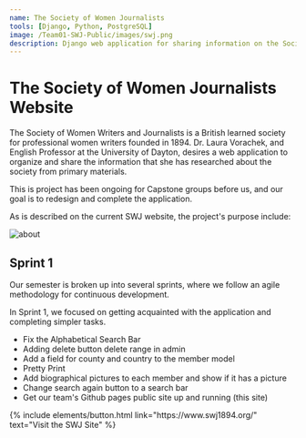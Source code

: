 ```yaml
---
name: The Society of Women Journalists
tools: [Django, Python, PostgreSQL]
image: /Team01-SWJ-Public/images/swj.png
description: Django web application for sharing information on the Society of Women Journalists.
---
```


# The Society of Women Journalists Website

The Society of Women Writers and Journalists is a British learned society for professional women writers founded in 1894. Dr. Laura Vorachek, and English Professor at the University of Dayton, desires a web application to organize and share the information that she has researched about the society from primary materials.

This is project has been ongoing for Capstone groups before us, and our goal is to redesign and complete the application.

As is described on the current SWJ website, the project's purpose include:

![about](/Team01-SWJ-Public/images/swj-about.png)

## Sprint 1

Our semester is broken up into several sprints, where we follow an agile methodology for continuous development.

In Sprint 1, we focused on getting acquainted with the application and completing simpler tasks.

- Fix the Alphabetical Search Bar
- Adding delete button delete range in admin
- Add a field for county and country to the member model
- Pretty Print
- Add biographical pictures to each member and show if it has a picture
- Change search again button to a search bar
- Get our team's Github pages public site up and running (this site)

<p class="text-center">
{% include elements/button.html link="https://www.swj1894.org/" text="Visit the SWJ Site" %}
</p>
